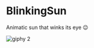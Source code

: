 # BlinkingSun
  Animatic sun that winks its eye :wink:

![giphy 2](https://cloud.githubusercontent.com/assets/14089959/20390457/f8cb1678-acf4-11e6-820c-2c6a97b8e82e.gif)
